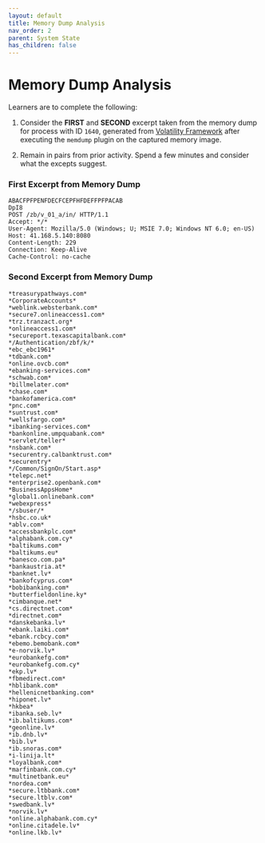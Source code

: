 ```yaml
---
layout: default
title: Memory Dump Analysis
nav_order: 2
parent: System State
has_children: false
---
```


# Memory Dump Analysis
Learners are to complete the following:

1. Consider the **FIRST** and **SECOND** excerpt taken from the memory dump for process with ID ```1640```, generated from [Volatility Framework](https://www.volatilityfoundation.org)   after executing the ```memdump``` plugin on the captured memory image.

2. Remain in pairs from prior activity. Spend a few minutes and consider what the excepts suggest.

### First Excerpt from Memory Dump

```
ABACFPFPENFDECFCEPFHFDEFFPFPACAB
DpI8
POST /zb/v_01_a/in/ HTTP/1.1
Accept: */*
User-Agent: Mozilla/5.0 (Windows; U; MSIE 7.0; Windows NT 6.0; en-US)
Host: 41.168.5.140:8080
Content-Length: 229
Connection: Keep-Alive
Cache-Control: no-cache
```

### Second Excerpt from Memory Dump

```
*treasurypathways.com*
*CorporateAccounts*
*weblink.websterbank.com*
*secure7.onlineaccess1.com*
*trz.tranzact.org*
*onlineaccess1.com*
*secureport.texascapitalbank.com*
*/Authentication/zbf/k/*
*ebc_ebc1961*
*tdbank.com*
*online.ovcb.com*
*ebanking-services.com*
*schwab.com*
*billmelater.com*
*chase.com*
*bankofamerica.com*
*pnc.com*
*suntrust.com*
*wellsfargo.com*
*ibanking-services.com*
*bankonline.umpquabank.com*
*servlet/teller*
*nsbank.com*
*securentry.calbanktrust.com*
*securentry*
*/Common/SignOn/Start.asp*
*telepc.net*
*enterprise2.openbank.com*
*BusinessAppsHome*
*global1.onlinebank.com*
*webexpress*
*/sbuser/*
*hsbc.co.uk*
*ablv.com*
*accessbankplc.com*
*alphabank.com.cy*
*baltikums.com*
*baltikums.eu*
*banesco.com.pa*
*bankaustria.at*
*banknet.lv*
*bankofcyprus.com*
*bobibanking.com*
*butterfieldonline.ky*
*cimbanque.net*
*cs.directnet.com*
*directnet.com*
*danskebanka.lv*
*ebank.laiki.com*
*ebank.rcbcy.com*
*ebemo.bemobank.com*
*e-norvik.lv*
*eurobankefg.com*
*eurobankefg.com.cy*
*ekp.lv*
*fbmedirect.com*
*hblibank.com*
*hellenicnetbanking.com*
*hiponet.lv*
*hkbea*
*ibanka.seb.lv*
*ib.baltikums.com*
*geonline.lv*
*ib.dnb.lv*
*bib.lv*
*ib.snoras.com*
*i-linija.lt*
*loyalbank.com*
*marfinbank.com.cy*
*multinetbank.eu*
*nordea.com*
*secure.ltbbank.com*
*secure.ltblv.com*
*swedbank.lv*
*norvik.lv*
*online.alphabank.com.cy*
*online.citadele.lv*
*online.lkb.lv*
```

